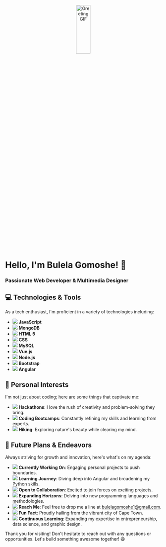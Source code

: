 <div align="center">
  <img width="30%" height="20%" src="https://media.giphy.com/media/qgQUggAC3Pfv687qPC/giphy.gif" alt="Greeting GIF">
</div>

# Hello, I'm Bulela Gomoshe! 👋
### Passionate Web Developer & Multimedia Designer

## 💻 Technologies & Tools

As a tech enthusiast, I'm proficient in a variety of technologies including:

- <img src="https://img.icons8.com/color/48/000000/javascript.png"/> **JavaScript**
- <img src="https://img.icons8.com/color/48/000000/mongodb.png"/> **MongoDB**
- <img src="https://img.icons8.com/color/48/000000/html-5.png"/> **HTML 5**
- <img src="https://img.icons8.com/color/48/000000/css3.png"/> **CSS**
- <img src="https://img.icons8.com/ios-filled/50/000000/mysql-logo.png"/> **MySQL**
- <img src="https://img.icons8.com/color/48/000000/vue-js.png"/> **Vue.js**
- <img src="https://img.icons8.com/color/48/000000/nodejs.png"/> **Node.js**
- <img src="https://img.icons8.com/color/48/000000/bootstrap.png"/> **Bootstrap**
- <img src="https://img.icons8.com/color/48/000000/angularjs.png"/> **Angular**

## 🤖 Personal Interests

I'm not just about coding; here are some things that captivate me:
- <img src="https://img.icons8.com/plasticine/100/000000/rocket.png"/> **Hackathons**: I love the rush of creativity and problem-solving they bring.
- <img src="https://img.icons8.com/dusk/64/000000/code.png"/> **Coding Bootcamps**: Constantly refining my skills and learning from experts.
- <img src="https://img.icons8.com/office/80/000000/hiking.png"/> **Hiking**: Exploring nature's beauty while clearing my mind.

## 🚀 Future Plans & Endeavors

Always striving for growth and innovation, here's what's on my agenda:
- <img src="https://img.icons8.com/ios-filled/50/000000/telescope.png"/> **Currently Working On**: Engaging personal projects to push boundaries.
- <img src="https://img.icons8.com/ios-filled/50/000000/bookmark-ribbon.png"/> **Learning Journey**: Diving deep into Angular and broadening my Python skills.
- <img src="https://img.icons8.com/ios-glyphs/30/000000/collaboration.png"/> **Open to Collaboration**: Excited to join forces on exciting projects.
- <img src="https://img.icons8.com/ios-glyphs/30/000000/question-mark.png"/> **Expanding Horizons**: Delving into new programming languages and methodologies.
- <img src="https://img.icons8.com/ios-filled/50/000000/new-post.png"/> **Reach Me**: Feel free to drop me a line at bulelagomoshe1@gmail.com.
- <img src="https://img.icons8.com/color/48/000000/lightning-bolt.png"/> **Fun Fact**: Proudly hailing from the vibrant city of Cape Town.
- <img src="https://img.icons8.com/dusk/64/000000/continuous-learning.png"/> **Continuous Learning**: Expanding my expertise in entrepreneurship, data science, and graphic design.

Thank you for visiting! Don't hesitate to reach out with any questions or opportunities. Let's build something awesome together! 😄

